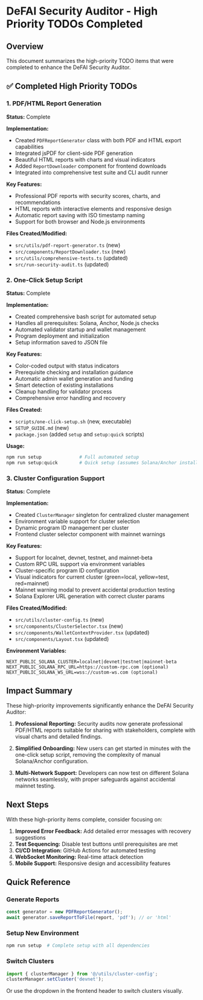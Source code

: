 # DeFAI Security Auditor - High Priority TODOs Completed

## Overview
This document summarizes the high-priority TODO items that were completed to enhance the DeFAI Security Auditor.

## ✅ Completed High Priority TODOs

### 1. PDF/HTML Report Generation
**Status:** Complete

**Implementation:**
- Created `PDFReportGenerator` class with both PDF and HTML export capabilities
- Integrated jsPDF for client-side PDF generation
- Beautiful HTML reports with charts and visual indicators
- Added `ReportDownloader` component for frontend downloads
- Integrated into comprehensive test suite and CLI audit runner

**Key Features:**
- Professional PDF reports with security scores, charts, and recommendations
- HTML reports with interactive elements and responsive design
- Automatic report saving with ISO timestamp naming
- Support for both browser and Node.js environments

**Files Created/Modified:**
- `src/utils/pdf-report-generator.ts` (new)
- `src/components/ReportDownloader.tsx` (new)
- `src/utils/comprehensive-tests.ts` (updated)
- `src/run-security-audit.ts` (updated)

### 2. One-Click Setup Script
**Status:** Complete

**Implementation:**
- Created comprehensive bash script for automated setup
- Handles all prerequisites: Solana, Anchor, Node.js checks
- Automated validator startup and wallet management
- Program deployment and initialization
- Setup information saved to JSON file

**Key Features:**
- Color-coded output with status indicators
- Prerequisite checking and installation guidance
- Automatic admin wallet generation and funding
- Smart detection of existing installations
- Cleanup handling for validator process
- Comprehensive error handling and recovery

**Files Created:**
- `scripts/one-click-setup.sh` (new, executable)
- `SETUP_GUIDE.md` (new)
- `package.json` (added `setup` and `setup:quick` scripts)

**Usage:**
```bash
npm run setup              # Full automated setup
npm run setup:quick        # Quick setup (assumes Solana/Anchor installed)
```

### 3. Cluster Configuration Support
**Status:** Complete

**Implementation:**
- Created `ClusterManager` singleton for centralized cluster management
- Environment variable support for cluster selection
- Dynamic program ID management per cluster
- Frontend cluster selector component with mainnet warnings

**Key Features:**
- Support for localnet, devnet, testnet, and mainnet-beta
- Custom RPC URL support via environment variables
- Cluster-specific program ID configuration
- Visual indicators for current cluster (green=local, yellow=test, red=mainnet)
- Mainnet warning modal to prevent accidental production testing
- Solana Explorer URL generation with correct cluster params

**Files Created/Modified:**
- `src/utils/cluster-config.ts` (new)
- `src/components/ClusterSelector.tsx` (new)
- `src/components/WalletContextProvider.tsx` (updated)
- `src/components/Layout.tsx` (updated)

**Environment Variables:**
```env
NEXT_PUBLIC_SOLANA_CLUSTER=localnet|devnet|testnet|mainnet-beta
NEXT_PUBLIC_SOLANA_RPC_URL=https://custom-rpc.com (optional)
NEXT_PUBLIC_SOLANA_WS_URL=wss://custom-ws.com (optional)
```

## Impact Summary

These high-priority improvements significantly enhance the DeFAI Security Auditor:

1. **Professional Reporting:** Security audits now generate professional PDF/HTML reports suitable for sharing with stakeholders, complete with visual charts and detailed findings.

2. **Simplified Onboarding:** New users can get started in minutes with the one-click setup script, removing the complexity of manual Solana/Anchor configuration.

3. **Multi-Network Support:** Developers can now test on different Solana networks seamlessly, with proper safeguards against accidental mainnet testing.

## Next Steps

With these high-priority items complete, consider focusing on:

1. **Improved Error Feedback:** Add detailed error messages with recovery suggestions
2. **Test Sequencing:** Disable test buttons until prerequisites are met
3. **CI/CD Integration:** GitHub Actions for automated testing
4. **WebSocket Monitoring:** Real-time attack detection
5. **Mobile Support:** Responsive design and accessibility features

## Quick Reference

### Generate Reports
```typescript
const generator = new PDFReportGenerator();
await generator.saveReportToFile(report, 'pdf'); // or 'html'
```

### Setup New Environment
```bash
npm run setup  # Complete setup with all dependencies
```

### Switch Clusters
```typescript
import { clusterManager } from '@/utils/cluster-config';
clusterManager.setCluster('devnet');
```

Or use the dropdown in the frontend header to switch clusters visually. 